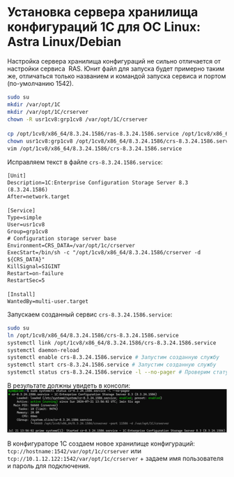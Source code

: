 # Установка сервера хранилища конфигураций 1С для ОС Linux: Astra Linux/Debian
Настройка сервера хранилища конфигураций не сильно отличается от настройки сервиса  RAS. Юнит файл для запуска будет примерно таким же, отличаться только названием и командой запуска сервиса и портом (по-умолчанию 1542).
```BASH
sudo su
mkdir /var/opt/1C
mkdir /var/opt/1C/crserver
chown -R usr1cv8:grp1cv8 /var/opt/1C/crserver

cp /opt/1cv8/x86_64/8.3.24.1586/ras-8.3.24.1586.service /opt/1cv8/x86_64/8.3.24.1586/crs-8.3.24.1586.service
chown usr1cv8:grp1cv8 /opt/1cv8/x86_64/8.3.24.1586/crs-8.3.24.1586.service
vim /opt/1cv8/x86_64/8.3.24.1586/crs-8.3.24.1586.service
```
Исправляем текст в файле `crs-8.3.24.1586.service`:
```Text
[Unit]
Description=1C:Enterprise Configuration Storage Server 8.3 (8.3.24.1586)
After=network.target

[Service]
Type=simple
User=usr1cv8
Group=grp1cv8
# Configuration storage server base
Environment=CRS_DATA=/var/opt/1c/crserver
ExecStart=/bin/sh -c "/opt/1cv8/x86_64/8.3.24.1586/crserver -d ${CRS_DATA}"
KillSignal=SIGINT
Restart=on-failure
RestartSec=5

[Install]
WantedBy=multi-user.target
```
Запускаем созданный сервис `crs-8.3.24.1586.service`:
```BASH
sudo su
ln /opt/1cv8/x86_64/8.3.24.1586/crs-8.3.24.1586.service
systemctl link /opt/1cv8/x86_64/8.3.24.1586/crs-8.3.24.1586.service
systemctl daemon-reload
systemctl enable crs-8.3.24.1586.service # Запустим созданную службу
systemctl start crs-8.3.24.1586.service # Запустим созданную службу
systemctl status crs-8.3.24.1586.service -l --no-pager # Проверим статус новой службы
```
В результате должны увидеть в консоли:
![screen](https://github.com/YaroslavMizgirev/1C/blob/main/images/status%20crs_8_3_24_1586_service.png)

В конфигураторе 1С создаем новое хранилище конфигураций: `tcp://hostname:1542/var/opt/1c/crserver` или `tcp://10.1.12.122:1542/var/opt/1c/crserver` + задаем имя пользователя и пароль для подключения.
